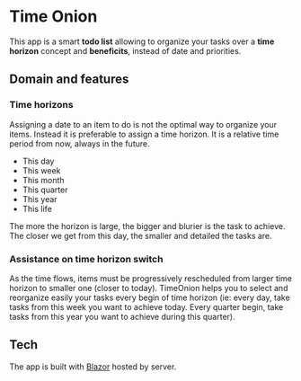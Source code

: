 # Time Onion

This app is a smart **todo list** allowing to organize your tasks over a **time horizon** concept and **beneficits**, instead of date and priorities.

## Domain and features

### Time horizons

Assigning a date to an item to do is not the optimal way to organize your items.
Instead it is preferable to assign a time horizon. It is a relative time period from now, always in the future.
- This day
- This week
- This month
- This quarter
- This year
- This life

The more the horizon is large, the bigger and blurier is the task to achieve.
The closer we get from this day, the smaller and detailed the tasks are.

### Assistance on time horizon switch

As the time flows, items must be progressively rescheduled from larger time horizon to smaller one (closer to today).
TimeOnion helps you to select and reorganize easily your tasks every begin of time horizon (ie: every day, take tasks from this week you want to achieve today. Every quarter begin, take tasks from this year you want to achieve during this quarter).

## Tech

The app is built with [Blazor](https://dotnet.microsoft.com/en-us/apps/aspnet/web-apps/blazor) hosted by server.
